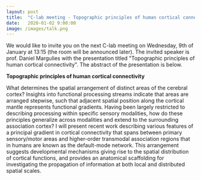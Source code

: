 ```yaml
---
layout: post
title:  "C-lab meeting - Topographic principles of human cortical connectivity"
date:   2020-01-02 9:00:00
image: /images/talk.png
---
```


We would like to invite you on the next C-lab meeting on Wednesday, 9th of January at 13:15 (the room will be announced later). The invited speaker is prof. Daniel Margulies with the presentation titled "Topographic principles of human cortical connectivity". The abstract of the presentation is below.


**Topographic principles of human cortical connectivity**

What determines the spatial arrangement of distinct areas of the cerebral cortex? Insights into functional processing streams indicate that areas are arranged stepwise, such that adjacent spatial position along the cortical mantle represents functional gradients. Having been largely restricted to describing processing within specific sensory modalities, how do these principles generalize across modalities and extend to the surrounding association cortex? I will present recent work describing various features of a principal gradient in cortical connectivity that spans between primary sensory/motor areas and higher-order transmodal association regions that in humans are known as the default-mode network. This arrangement suggests developmental mechanisms giving rise to the spatial distribution of cortical functions, and provides an anatomical scaffolding for investigating the propagation of information at both local and distributed spatial scales.
